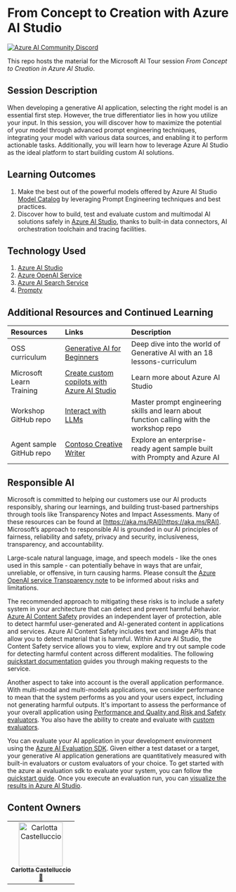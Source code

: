 # From Concept to Creation with Azure AI Studio
[![Azure AI Community Discord](
https://dcbadge.vercel.app/api/server/ByRwuEEgH4)](https://discord.com/invite/ByRwuEEgH4?WT.mc_id=aiml-00001-leestott)

This repo hosts the material for the Microsoft AI Tour session *From Concept to Creation in Azure AI Studio*.

## Session Description

When developing a generative AI application, selecting the right model is an essential first step. However, the true differentiator lies in how you utilize your input. In this session, you will discover how to maximize the potential of your model through advanced prompt engineering techniques, integrating your model with various data sources, and enabling it to perform actionable tasks. Additionally, you will learn how to leverage Azure AI Studio as the ideal platform to start building custom AI solutions.

## Learning Outcomes

1. Make the best out of the powerful models offered by Azure AI Studio [Model Catalog](https://learn.microsoft.com/azure/ai-studio/how-to/model-catalog-overview?WT.mc_id=academic-145965-cacaste) by leveraging Prompt Engineering techniques and best practices. 
2. Discover how to build, test and evaluate custom and multimodal AI solutions safely in [Azure AI Studio](https://azure.microsoft.com/products/ai-studio/?WT.mc_id=academic-145965-cacaste), thanks to built-in data connectors, AI orchestration toolchain and tracing facilities.

## Technology Used

1. [Azure AI Studio](https://learn.microsoft.com/azure/ai-studio/?WT.mc_id=academic-145965-cacaste)
2. [Azure OpenAI Service](https://learn.microsoft.com/azure/ai-services/openai/overview?WT.mc_id=academic-145965-cacaste)
3. [Azure AI Search Service](https://learn.microsoft.com/azure/search/search-what-is-azure-search?WT.mc_id=academic-145965-cacaste)
3. [Prompty](https://prompty.ai/)

## Additional Resources and Continued Learning

| Resources          | Links                             | Description        |
|:-------------------|:----------------------------------|:-------------------|
| OSS curriculum| [Generative AI for Beginners](https://aka.ms/genai-beginners?WT.mc_id=academic-145965-cacaste) | Deep dive into the world of Generative AI with an 18 lessons-curriculum |
| Microsoft Learn Training | [Create custom copilots with Azure AI Studio](https://learn.microsoft.com/training/paths/create-custom-copilots-ai-studio/?WT.mc_id=academic-145965-cacaste) | Learn more about Azure AI Studio |
| Workshop GitHub repo | [Interact with LLMs](https://github.com/microsoft/aitour-interact-with-llms/) | Master prompt engineering skills and learn about function calling with the workshop repo |
| Agent sample GitHub repo | [Contoso Creative Writer](https://github.com/Azure-Samples/contoso-creative-writer) | Explore an enterprise-ready agent sample built with Prompty and Azure AI  |

## Responsible AI 

Microsoft is committed to helping our customers use our AI products responsibly, sharing our learnings, and building trust-based partnerships through tools like Transparency Notes and Impact Assessments. Many of these resources can be found at [https://aka.ms/RAI](https://aka.ms/RAI).
Microsoft’s approach to responsible AI is grounded in our AI principles of fairness, reliability and safety, privacy and security, inclusiveness, transparency, and accountability.

Large-scale natural language, image, and speech models - like the ones used in this sample - can potentially behave in ways that are unfair, unreliable, or offensive, in turn causing harms. Please consult the [Azure OpenAI service Transparency note](https://learn.microsoft.com/legal/cognitive-services/openai/transparency-note?tabs=text) to be informed about risks and limitations.

The recommended approach to mitigating these risks is to include a safety system in your architecture that can detect and prevent harmful behavior. [Azure AI Content Safety](https://learn.microsoft.com/azure/ai-services/content-safety/overview) provides an independent layer of protection, able to detect harmful user-generated and AI-generated content in applications and services. Azure AI Content Safety includes text and image APIs that allow you to detect material that is harmful. Within Azure AI Studio, the Content Safety service allows you to view, explore and try out sample code for detecting harmful content across different modalities. The following [quickstart documentation](https://learn.microsoft.com/azure/ai-services/content-safety/quickstart-text?tabs=visual-studio%2Clinux&pivots=programming-language-rest) guides you through making requests to the service.

Another aspect to take into account is the overall application performance. With multi-modal and multi-models applications, we consider performance to mean that the system performs as you and your users expect, including not generating harmful outputs. It's important to assess the performance of your overall application using [Performance and Quality and Risk and Safety evaluators](https://learn.microsoft.com/azure/ai-studio/concepts/evaluation-metrics-built-in). You also have the ability to create and evaluate with [custom evaluators](https://learn.microsoft.com/azure/ai-studio/how-to/develop/evaluate-sdk#custom-evaluators).

You can evaluate your AI application in your development environment using the [Azure AI Evaluation SDK](https://microsoft.github.io/promptflow/index.html). Given either a test dataset or a target, your generative AI application generations are quantitatively measured with built-in evaluators or custom evaluators of your choice. To get started with the azure ai evaluation sdk to evaluate your system, you can follow the [quickstart guide](https://learn.microsoft.com/azure/ai-studio/how-to/develop/flow-evaluate-sdk). Once you execute an evaluation run, you can [visualize the results in Azure AI Studio](https://learn.microsoft.com/azure/ai-studio/how-to/evaluate-flow-results).

## Content Owners

<!-- ALL-CONTRIBUTORS-LIST:START - Do not remove or modify this section -->

<table>
<tr>
    <td align="center"><a href="https://github.com/carlotta94c">
        <img src="https://github.com/carlotta94c.png" width="100px;" alt="Carlotta Castelluccio
"/><br />
        <sub><b>Carlotta Castelluccio
</b></sub></a><br />
            <a href="https://github.com/carlotta94c" title="talk">📢</a> 
    </td>
</tr></table>

<!-- ALL-CONTRIBUTORS-LIST:END -->


